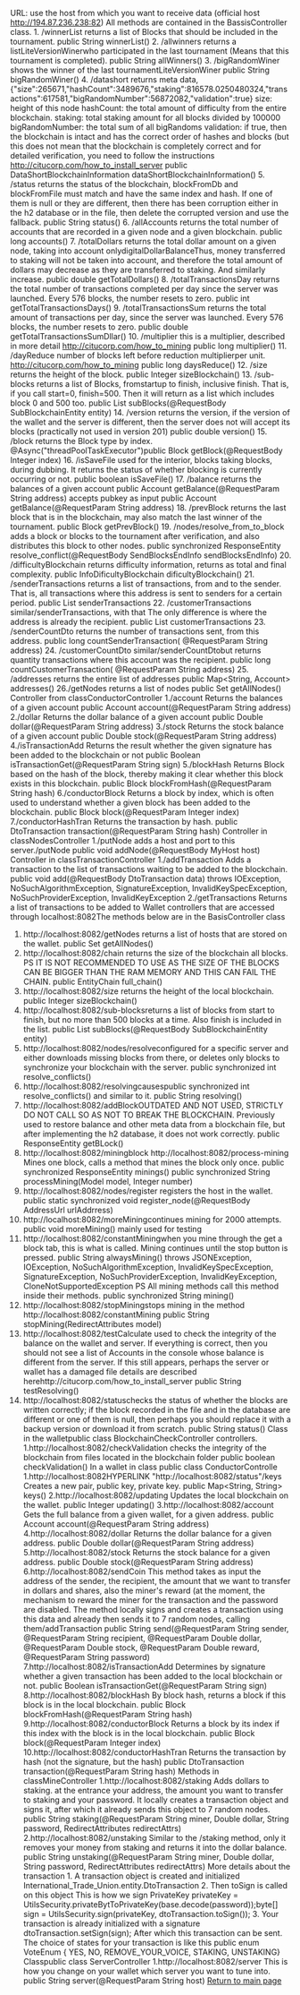 URL:
use the host from which you want to receive data (official host http://194.87.236.238:82) All methods are contained in the BassisController class. 1. /winnerList returns a list of Blocks that should be included in the tournament. public String winnerList()
2. /allwinners returns a listLiteVersionWinerwho participated in the last tournament (Means that this tournament is completed). public String allWinners()
3. /bigRandomWiner shows the winner of the last tournamentLiteVersionWiner public String bigRandomWiner()
4. /datashort returns meta data, {"size":265671,"hashCount":3489676,"staking":816578.0250480324,"transactions":617581,"bigRandomNumber":56872082,"validation":true} size: height of this node hashCount: the total amount of difficulty from the entire blockchain. staking: total staking amount for all blocks divided by 100000 bigRandomNumber: the total sum of all bigRandoms validation: if true, then the blockchain is intact and has the correct order of hashes and blocks (but this does not mean that the blockchain is completely correct and for detailed verification, you need to follow the instructions http://citucorp.com/how_to_install_server public DataShortBlockchainInformation dataShortBlockchainInformation()
5. /status returns the status of the blockchain, blockFromDb and blockFromFile must match and have the same index and hash. If one of them is null or they are different, then there has been corruption either in the h2 database or in the file, then delete the corrupted version and use the fallback. public String status()
6. /allAccounts returns the total number of accounts that are recorded in a given node and a given blockchain. public long accounts()
7. /totalDollars returns the total dollar amount on a given node, taking into account onlydigitalDollarBalanceThus, money transferred to staking will not be taken into account, and therefore the total amount of dollars may decrease as they are transferred to staking. And similarly increase. public double getTotalDollars()
8. /totalTransactionsDay returns the total number of transactions completed per day since the server was launched. Every 576 blocks, the number resets to zero. public int getTotalTransactionsDays()
9. /totalTransactionsSum returns the total amount of transactions per day, since the server was launched. Every 576 blocks, the number resets to zero. public double getTotalTransactionsSumDllar()
10. /multiplier this is a multiplier, described in more detail http://citucorp.com/how_to_mining public long multiplier()
11. /dayReduce number of blocks left before reduction multiplierper unit. http://citucorp.com/how_to_mining public long daysReduce()
12. /size returns the height of the block. public Integer sizeBlockchain()
13. /sub-blocks returns a list of Blocks, fromstartup to finish, inclusive finish. That is, if you call start=0, finish=500. Then it will return as a list which includes block 0 and 500 too. public List<Block> subBlocks(@RequestBody SubBlockchainEntity entity)
14. /version returns the version, if the version of the wallet and the server is different, then the server does not will accept its blocks (practically not used in version 201) public double version()
15. /block returns the Block type by index. @Async("threadPoolTaskExecutor")public Block getBlock(@RequestBody Integer index)
16. /isSaveFile used for the interior, blocks taking blocks, during dubbing. It returns the status of whether blocking is currently occurring or not. public boolean isSaveFile()
17. /balance returns the balances of a given account public Account getBalance(@RequestParam String address) accepts pubkey as input public Account getBalance(@RequestParam String address)
18. /prevBlock returns the last block that is in the blockchain, may also match the last winner of the tournament. public Block getPrevBlock()
19. /nodes/resolve_from_to_block adds a block or blocks to the tournament after verification, and also distributes this block to other nodes. public synchronized ResponseEntity<String> resolve_conflict(@RequestBody SendBlocksEndInfo sendBlocksEndInfo)
20. /difficultyBlockchain returns difficulty information, returns as total and final complexity. public InfoDificultyBlockchain dificultyBlockchain()
21. /senderTransactions returns a list of transactions, from and to the sender. That is, all transactions where this address is sent to senders for a certain period. public List<DtoTransaction> senderTransactions
22. /customerTransactions similar/senderTransactions, with that The only difference is where the address is already the recipient. public List<DtoTransaction> customerTransactions
23. /senderCountDto returns the number of transactions sent, from this address. public long countSenderTransaction( @RequestParam String address)
24. /customerCountDto similar/senderCountDtobut returns quantity transactions where this account was the recipient. public long countCustomerTransaction( @RequestParam String address)
25. /addresses returns the entire list of addresses public Map<String, Account> addresses()
    26./getNodes returns a list of nodes public Set<String> getAllNodes()
    Controller from classConductorController 1./account Returns the balances of a given account public Account account(@RequestParam String address)
    2./dollar Returns the dollar balance of a given account public Double dollar(@RequestParam String address)
    3./stock Returns the stock balance of a given account public Double stock(@RequestParam String address)
    4./isTransactionAdd Returns the result whether the given signature has been added to the blockchain or not public Boolean isTransactionGet(@RequestParam String sign)
    5./blockHash Returns Block based on the hash of the block, thereby making it clear whether this block exists in this blockchain. public Block blockFromHash(@RequestParam String hash)
    6./conductorBlock Returns a block by index, which is often used to understand whether a given block has been added to the blockchain. public Block block(@RequestParam Integer index)
    7./conductorHashTran Returns the transaction by hash. public DtoTransaction transaction(@RequestParam String hash)
    Controller in classNodesController 1./putNode adds a host and port to this server./putNode public void addNode(@RequestBody MyHost host)
    Controller in classTransactionController 1./addTransaction Adds a transaction to the list of transactions waiting to be added to the blockchain. public void add(@RequestBody DtoTransaction data) throws IOException, NoSuchAlgorithmException, SignatureException, InvalidKeySpecException, NoSuchProviderException, InvalidKeyException
    2./getTransactions Returns a list of transactions to be added to
    Wallet controllers that are accessed through localhost:8082The methods below are in the BasisController class
1. http://localhost:8082/getNodes returns a list of hosts that are stored on the wallet. public Set<String> getAllNodes()
2. http://localhost:8082/chain returns the size of the blockchain all blocks. PS IT IS NOT RECOMMENDED TO USE AS THE SIZE OF THE BLOCKS CAN BE BIGGER THAN THE RAM MEMORY AND THIS CAN FAIL THE CHAIN. public EntityChain full_chain()
3. http://localhost:8082/size returns the height of the local blockchain. public Integer sizeBlockchain()
4. http://localhost:8082/sub-blocksreturns a list of blocks from start to finish, but no more than 500 blocks at a time. Also finish is included in the list. public List<Block> subBlocks(@RequestBody SubBlockchainEntity entity)
5. http://localhost:8082/nodes/resolveconfigured for a specific server and either downloads missing blocks from there, or deletes only blocks to synchronize your blockchain with the server. public synchronized int resolve_conflicts()
6. http://localhost:8082/resolvingcausespublic synchronized int resolve_conflicts() and similar to it. public String resolving()
7. http://localhost:8082/addBlockOUTDATED AND NOT USED, STRICTLY DO NOT CALL SO AS NOT TO BREAK THE BLOCKCHAIN. Previously used to restore balance and other meta data from a blockchain file, but after implementing the h2 database, it does not work correctly. public ResponseEntity getBLock()
8. http://localhost:8082/miningblock http://localhost:8082/process-mining Mines one block, calls a method that mines the block only once. public synchronized ResponseEntity minings() public synchronized String processMining(Model model, Integer number)
9. http://localhost:8082/nodes/register registers the host in the wallet. public static synchronized void register_node(@RequestBody AddressUrl urlAddrress)
10. http://localhost:8082/moreMiningcontinues mining for 2000 attempts. public void moreMining() mainly used for testing
11. http://localhost:8082/constantMiningwhen you mine through the get a block tab, this is what is called. Mining continues until the stop button is pressed. public String alwaysMining() throws JSONException, IOException, NoSuchAlgorithmException, InvalidKeySpecException, SignatureException, NoSuchProviderException, InvalidKeyException, CloneNotSupportedException PS All mining methods call this method inside their methods. public synchronized String mining()
12. http://localhost:8082/stopMiningstops mining in the method http://localhost:8082/constantMining public String stopMining(RedirectAttributes model)
13. http://localhost:8082/testCalculate used to check the integrity of the balance on the wallet and server. If everything is correct, then you should not see a list of Accounts in the console whose balance is different from the server. If this still appears, perhaps the server or wallet has a damaged file details are described herehttp://citucorp.com/how_to_install_server public String testResolving()
14. http://localhost:8082/statuschecks the status of whether the blocks are written correctly; if the block recorded in the file and in the database are different or one of them is null, then perhaps you should replace it with a backup version or download it from scratch. public String status()
    Class in the walletpublic class BlockchainCheckController controllers. 1.http://localhost:8082/checkValidation checks the integrity of the blockchain from files located in the blockchain folder public boolean checkValidation()
    In a wallet in class public class ConductorControlle 1.http://localhost:8082HYPERLINK "http://localhost:8082/status"/keys Creates a new pair, public key, private key. public Map<String, String> keys()
    2.http://localhost:8082/updating Updates the local blockchain on the wallet. public Integer updating()
    3.http://localhost:8082/account Gets the full balance from a given wallet, for a given address. public Account account(@RequestParam String address)
    4.http://localhost:8082/dollar Returns the dollar balance for a given address. public Double dollar(@RequestParam String address)
    5.http://localhost:8082/stock Returns the stock balance for a given address. public Double stock(@RequestParam String address)
    6.http://localhost:8082/sendCoin This method takes as input the address of the sender, the recipient, the amount that we want to transfer in dollars and shares, also the miner's reward (at the moment, the mechanism to reward the miner for the transaction and the password are disabled. The method locally signs and creates a transaction using this data and already then sends it to 7 random nodes, calling them/addTransaction public String send(@RequestParam String sender, @RequestParam String recipient, @RequestParam Double dollar, @RequestParam Double stock, @RequestParam Double reward, @RequestParam String password)
    7.http://localhost:8082/isTransactionAdd Determines by signature whether a given transaction has been added to the local blockchain or not. public Boolean isTransactionGet(@RequestParam String sign)
    8.http://localhost:8082/blockHash By block hash, returns a block if this block is in the local blockchain. public Block blockFromHash(@RequestParam String hash)
    9.http://localhost:8082/conductorBlock Returns a block by its index if this index with the block is in the local blockchain. public Block block(@RequestParam Integer index)
    10.http://localhost:8082/conductorHashTran Returns the transaction by hash (not the signature, but the hash) public DtoTransaction transaction(@RequestParam String hash)
    Methods in classMineController 1.http://localhost:8082/staking Adds dollars to staking. at the entrance your address, the amount you want to transfer to staking and your password. It locally creates a transaction object and signs it, after which it already sends this object to 7 random nodes. public String staking(@RequestParam String miner, Double dollar, String password, RedirectAttributes redirectAttrs)
    2.http://localhost:8082/unstaking Similar to the /staking method, only it removes your money from staking and returns it into the dollar balance. public String unstaking(@RequestParam String miner, Double dollar, String password, RedirectAttributes redirectAttrs)
    More details about the transaction 1. A transaction object is created and initialized International_Trade_Union.entity.DtoTransaction 2. Then toSign is called on this object This is how we sign PrivateKey privateKey = UtilsSecurity.privateBytToPrivateKey(base.decode(password));byte[] sign = UtilsSecurity.sign(privateKey, dtoTransaction.toSign()); 3. Your transaction is already initialized with a signature dtoTransaction.setSign(sign); After which this transaction can be sent. The choice of states for your transaction is like this public enum VoteEnum { YES, NO, REMOVE_YOUR_VOICE, STAKING, UNSTAKING}
    Classpublic class ServerController 1.http://localhost:8082/server This is how you change on your wallet which server you want to tune into. public String server(@RequestParam String host)
[Return to main page](./documentationEng.md)